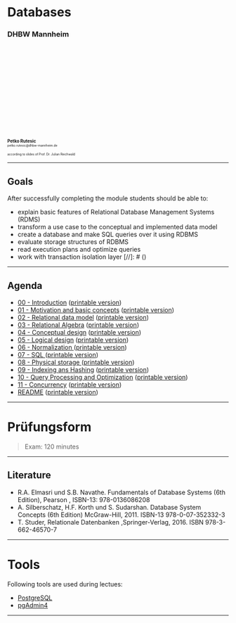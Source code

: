 <div style="height: 120px;"></div>

# Databases 
### DHBW Mannheim

<div style="height: 190px;"></div>

<div style="font-size: .7em; font-weight: bold;">
        <br/><br/>
        <a> Petko Rutesic</a>
        <br/>
        <a style="font-size: .7em; font-weight: normal;"> petko.rutesic@dhbw-mannheim.de</a>
        <br/>
        <br/>
        <a style="font-size: .7em; font-weight: normal;"> according to slides of Prof. Dr. Julian Reichwald</a>
</div>

---
## Goals 

After successfully completing the module students should be able to:

- explain basic features of Relational Database Management Systems (RDMS)
- transform a use case  to the conceptual and implemented data model
- create a database and make SQL queries over it using RDBMS 
- evaluate storage structures of RDBMS  
- read execution plans and optimize queries
- work with transaction isolation layer 
[//]: # (<!-- .element style="margin-left: 20px; font-size: 50%" -->)


---
## Agenda
- <a href='./?00-Introduction.md'>00 - Introduction</a> (<a href='./?00-Introduction.md/print-pdf'>printable version</a>)
- <a href='./?01-Motivation.md'>01 - Motivation and basic concepts</a> (<a href='./?01-Motivation.md/print-pdf'>printable version</a>)
- <a href='./?02-RelationalDatamodel.md'>02 - Relational data model</a> (<a href='./?02-RelationalDatamodel.md/print-pdf'>printable version</a>)
- <a href='./?03-RelationalAlgebra.md'>03 - Relational Algebra</a> (<a href='./?03-RelationalAlgebra.md/print-pdf'>printable version</a>)
- <a href='./?04-ConceptualDesign.md'>04 - Conceptual design</a> (<a href='./?04-ConceptualDesign.md/print-pdf'>printable version</a>)
- <a href='./?05-LogicalDesign.md'>05 - Logical design</a> (<a href='./?05-LogicalDesign.md/print-pdf'>printable version</a>)
- <a href='./?06-Normalization.md'>06 - Normalization </a> (<a href='./?06-Normalization.md/print-pdf'>printable version</a>)
- <a href='./?07-SQL.md'>07 - SQL </a> (<a href='./?07-SQL.md/print-pdf'>printable version</a>)
- <a href='./?08-PhysicalStorage.md'>08 - Physical storage </a> (<a href='./?08-PhysicalStorage.md/print-pdf'>printable version</a>)
- <a href='./?09-IndexingHashing.md'>09 - Indexing ans Hashing</a> (<a href='./?09-IndexingHashing.md/print-pdf'>printable version</a>)
- <a href='./?10-QueryOptimization.md'>10 - Query Processing and Optimization</a> (<a href='./?10-QueryOptimization.md/print-pdf'>printable version</a>)
- <a href='./?11-ConcurrencyTransactions.md'>11 - Concurrency</a> (<a href='./?11-QueryOptimization.md/print-pdf'>printable version</a>)
- <a href='./?README.md'>README</a> (<a href='./?README.md/print-pdf'>printable version</a>)

<!-- .element style="margin-left: 20px; font-size: 90%" -->

---
# Prüfungsform


> Exam: 120 minutes 

---
## Literature
- R.A. Elmasri und S.B. Navathe. Fundamentals of Database Systems (6th Edition),
  Pearson , ISBN-13: 978-0136086208 
- A. Silberschatz, H.F. Korth und S. Sudarshan. Database System Concepts (6th Edition)
McGraw-Hill, 2011. ISBN-13 978-0-07-352332-3
- T. Studer, Relationale Datenbanken ,Springer-Verlag, 2016. ISBN 978-3-662-46570-7

---
#  Tools
Following tools are used during lectues:
- [PostgreSQL](https://www.postgresql.org)
- [pgAdmin4](https://www.pgadmin.org)

---
